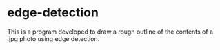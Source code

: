 # edge-detection

This is a program developed to draw a rough outline of the contents of a .jpg photo using edge detection.
